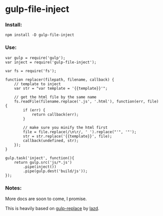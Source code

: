 # gulp-file-inject

### Install:

    npm install -D gulp-file-inject
    
### Use:

    var gulp = require('gulp');
    var inject = require('gulp-file-inject');
    
    var fs = require('fs');
    
    function replacer(filepath, filename, callback) {
        // template to inject
        var str = "var template = '{{template}}'";
        
        // get the html file by the same name
        fs.readFile(filename.replace('.js', '.html'), function(err, file) {
            if (err) {
                return callback(err);
            }
            
            // make sure you minify the html first
            file = file.replace(/\n\r/, ' ').replace("'", '"');
            str = str.replace('{{template}}', file);
            callback(undefined, str);
        });
    }
    
    gulp.task('inject', function(){
        return gulp.src('js/*.js')
            .pipe(inject())
            .pipe(gulp.dest('build/js'));
    });
    
### Notes:

More docs are soon to come, I promise.

This is heavily based on [gulp-replace](https://github.com/lazd/gulp-replace) by [lazd](https://github.com/lazd).
    